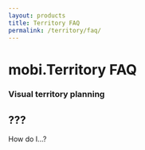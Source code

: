 ```yaml
---
layout: products
title: Territory FAQ
permalink: /territory/faq/
---
```


# mobi.Territory FAQ

### Visual territory planning

## ???

How do I...?